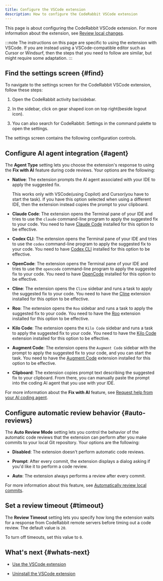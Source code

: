```yaml
---
title: Configure the VSCode extension
description: How to configure the CodeRabbit VSCode extension
---
```


This page is about configuring the CodeRabbit VSCode extension. For more information about the extension, see
[Review local changes](/code-editors).

:::note
The instructions on this page are specific to using the extension with VSCode. If you are instead using a VSCode-compatible editor such as Cursor or Windsurf, then the steps that you need to follow are similar, but might require some adaptation.
:::

## Find the settings screen {#find}

To navigate to the settings screen for the CodeRabbit VSCode extension, follow these steps:

1. Open the CodeRabbit activity bar/sidebar.

1. In the sidebar, click on gear shaped icon on top right(beside logout icon).

1. You can also search for CodeRabbit: Settings in the command palette to open the settings.

The settings screen contains the following configuration controls.

## Configure AI agent integration {#agent}

The **Agent Type** setting lets you choose the extension's response to using the **Fix with AI** feature during code reviews. Your options are the following:

- **Native**: The extension prompts the AI agent associated with your IDE to apply the suggested fix.

  This works only with VSCode(using Copilot) and Cursor(you have to start the task). If you have this option selected when using a different IDE, then the extension instead copies the prompt to your clipboard.

- **Claude Code**: The extension opens the Terminal pane of your IDE and tries to use the `claude` command-line program to apply the suggested fix to your code. You need to have [Claude Code](https://www.anthropic.com/claude-code) installed for this option to be effective.

- **Codex CLI**: The extension opens the Terminal pane of your IDE and tries to use the `codex` command-line program to apply the suggested fix to your code. You need to have [Codex CLI](https://github.com/openai/codex) installed for this option to be effective.

- **OpenCode**: The extension opens the Terminal pane of your IDE and tries to use the `opencode` command-line program to apply the suggested fix to your code. You need to have [OpenCode](https://opencode.ai) installed for this option to be effective.

- **Cline**: The extension opens the `Cline` sidebar and runs a task to apply the suggested fix to your code. You need to have the [Cline](https://cline.bot/) extension installed for this option to be effective.

- **Roo**: The extension opens the `Roo` sidebar and runs a task to apply the suggested fix to your code. You need to have the [Roo](https://github.com/RooCodeInc/Roo-Code) extension installed for this option to be effective.

- **Kilo Code**: The extension opens the `Kilo Code` sidebar and runs a task to apply the suggested fix to your code. You need to have the [Kilo Code](https://kilocode.ai/) extension installed for this option to be effective.

- **Augment Code**: The extension opens the `Augment Code` sidebar with the prompt to apply the suggested fix to your code, and you can start the task. You need to have the [Augment Code](https://www.augmentcode.com/) extension installed for this option to be effective.

- **Clipboard**: The extension copies prompt text describing the suggested fix to your clipboard. From there, you can manually paste the prompt into the coding AI agent that you use with your IDE.

For more information about the **Fix with AI** feature, see [Request help from your AI coding agent](/guides/use-vscode#agent).

## Configure automatic review behavior {#auto-reviews}

The **Auto Review Mode** setting lets you control the behavior of the automatic code reviews that the extension can perform after you make commits to your local Git repository. Your options are the following:

- **Disabled**: The extension doesn't perform automatic code reviews.

- **Prompt**: After every commit, the extension displays a dialog asking if you'd like it to perform a code review.

- **Auto**: The extension always performs a review after every commit.

For more information about this feature, see [Automatically review local commits](/guides/use-vscode#auto-reviews).

## Set a review timeout {#timeout}

The **Review Timeout** setting lets you specify how long the extension waits for a response from CodeRabbit remote servers before timing out a code review. The default value is `20`.

To turn off timeouts, set this value to `0`.

## What's next {#whats-next}

- [Use the VSCode extension](/guides/use-vscode)

- [Uninstall the VSCode extension](/guides/uninstall-vscode)
